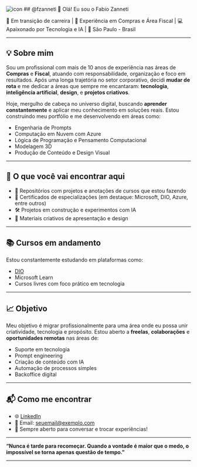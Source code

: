 ![icon]() ## @fzanneti 👋 Olá! Eu sou o Fabio Zanneti

🎯 Em transição de carreira | 💼 Experiência em Compras e Área Fiscal | 💻 Apaixonado por Tecnologia e IA | 📍 São Paulo - Brasil

---

## 💡 Sobre mim

Sou um profissional com mais de 10 anos de experiência nas áreas de **Compras** e **Fiscal**, atuando com responsabilidade, organização e foco em resultados. Após uma longa trajetória no setor corporativo, decidi **mudar de rota** e me dedicar a áreas que sempre me encantaram: **tecnologia**, **inteligência artificial**, **design**, e **projetos criativos**.

Hoje, mergulho de cabeça no universo digital, buscando **aprender constantemente** e aplicar meu conhecimento em soluções reais. Estou construindo meu portfólio e me desenvolvendo em áreas como:

- Engenharia de Prompts
- Computação em Nuvem com Azure
- Lógica de Programação e Pensamento Computacional
- Modelagem 3D
- Produção de Conteúdo e Design Visual

---

## 🚀 O que você vai encontrar aqui

- 📂 Repositórios com projetos e anotações de cursos que estou fazendo
- 📄 Certificados de especializações (em destaque: Microsoft, DIO, Azure, entre outros)
- 🛠️ Projetos em construção e experimentos com IA
- 🎨 Materiais criativos de apresentação e design

---

## 📚 Cursos em andamento

Estou constantemente estudando em plataformas como:

- [DIO](https://www.dio.me/)
- Microsoft Learn
- Cursos livres com foco prático em tecnologia

---

## 📈 Objetivo

Meu objetivo é migrar profissionalmente para uma área onde eu possa unir criatividade, tecnologia e propósito. Estou aberto a **freelas**, **colaborações** e **oportunidades remotas** nas áreas de:

- Suporte em tecnologia
- Prompt engineering
- Criação de conteúdo com IA
- Automação de processos simples
- Backoffice digital

---

## 📬 Como me encontrar

- 🌐 [LinkedIn](https://www.linkedin.com/in/seu-usuario-aqui)
- 📧 Email: seuemail@exemplo.com
- 💬 Sempre aberto para conversar e trocar experiências!

---

**“Nunca é tarde para recomeçar. Quando a vontade é maior que o medo, o impossível se torna apenas questão de tempo.”**

---
